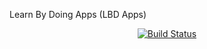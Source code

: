 Learn By Doing Apps (LBD Apps)

<p align="center">
<a href="https://travis-ci.org/ina-labs/Learn-by-doing-dev"><img src="https://travis-ci.org/ina-labs/Learn-by-doing-dev.svg?branch=master" alt="Build Status"></a>
</p>


